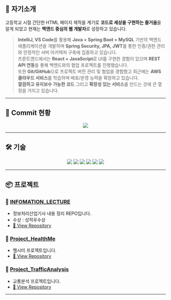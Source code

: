 <!--
<p align="center"> 
  <img src="/image/hello.gif" width="100%" height="300px"/>
</p> 
 
--- 
--> 
   
## 📃 자기소개  

 고등학교 시절 간단한 HTML 페이지 제작을 계기로 **코드로 세상을 구현하는 즐거움**을 알게 되었고 현재는 **백엔드 중심의 웹 개발자**로 성장하고 있습니다.   
 
> **IntelliJ, VS Code**를 활용해 **Java + Spring Boot + MySQL** 기반의 백엔드 애플리케이션을 개발하며 
> **Spring Security, JPA, JWT**를 통한 인증/권한 관리와 안정적인 서버 아키텍처 구축에 집중하고 있습니다.   
> 프론트엔드에서는 **React + JavaScript**로 UI를 구현한 경험이 있으며 **REST API 연동**을 통해 백엔드와의 협업 프로젝트를 진행했습니다.  
> 또한 **Git/GitHub**으로 프로젝트 버전 관리 및 협업을 경험했고 최근에는 **AWS 클라우드 서비스**를 학습하며 배포/운영 능력을 확장하고 있습니다.  
 **깔끔하고 유지보수 가능한 코드** 그리고 **확장성 있는 서비스**를 만드는 것에 큰 열정을 가지고 있습니다.  
  
    
---    

## 🐍 Commit 현황
 
<p align="center">
  <img src="https://eononenoe.github.io/eononenoe/github-snake-bloom.svg" />
</p>

---
<!--
## 🧩 문제 해결

<div align="center">
  
[![Solved.ac Profile](http://mazassumnida.wtf/api/v2/generate_badge?boj=jeonghyeon0921)](https://solved.ac/jeonghyeon0921/)
![mazandi profile](http://mazandi.herokuapp.com/api?handle=jeonghyeon0921&theme=warm)

</div>

---
 -->
## 🛠️ 기술
         
<div align="center">
  
<img src="https://img.shields.io/badge/Java-007396?style=flat&logo=OpenJDK&logoColor=white"/>
<img src="https://img.shields.io/badge/Python-3776AB?style=flat&logo=Python&logoColor=white">
<img src="https://img.shields.io/badge/JavaScript-F7DF1E?style=flat&logo=javascript&logoColor=black"/>
<img src="https://img.shields.io/badge/SpringBoot-6DB33F?style=flat&logo=springboot&logoColor=white"/>
<img src="https://img.shields.io/badge/React-61DAFB?style=flat&logo=react&logoColor=white"/>
<img src="https://img.shields.io/badge/MySQL-003D8F?style=flat&logo=mysql&logoColor=white"/>
  
</div>

---
<!--
## 🐴 Git 기여도

<p align="center">
<a href="https://www.gitanimals.org/en_US?utm_medium=image&utm_source=eononenoe&utm_content=farm">
<img
  src="https://render.gitanimals.org/farms/eononenoe"
  width="600"
  height="300"
/>
</a>
</p>

---
-->

## 📦 프로젝트

### 🔨 [INFOMATION_LECTURE](https://github.com/eononenoe/INFOMATION_LECTURE)
- 정보처리산업기사 내용 정리 REPO입니다.
- 수상 : 성적우수상
- [🔗 View Repository](https://github.com/eononenoe/INFOMATION_LECTURE)

### 🔨 [Project_HealthMe](https://github.com/eononenoe/Project_HealthMe)
- 헬시미 프로젝트입니다.
- [🔗 View Repository](https://github.com/eononenoe/Project_HealthMe)

 ### 🔨 [Project_TrafficAnalysis](https://github.com/eononenoe/Project_TrafficAnalysis)
- 교통분석 프로젝트입니다.
- [🔗 View Repository](https://github.com/eononenoe/Project_TrafficAnalysis)

---
